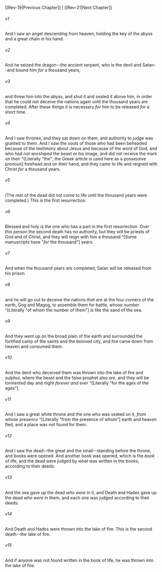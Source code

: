 ﻿---
aliases:
  - Revelation 20
---

[[Rev-19|Previous Chapter]] | [[Rev-21|Next Chapter]]

###### v1
And I saw an angel descending from heaven, holding the key of the abyss and a great chain in his hand.

###### v2
And he seized the dragon--the ancient serpent, who is the devil and Satan--and bound him _for_ a thousand years,

###### v3
and threw him into the abyss, and shut _it_ and sealed _it_ above him, in order that he could not deceive the nations again until the thousand years are completed. After these _things_ it is necessary _for_ him to be released _for_ a short time.

###### v4
And I saw thrones, and they sat down on them, and authority to judge was granted to them. And _I saw_ the souls of those who had been beheaded because of the testimony about Jesus and because of the word of God, and who had not worshiped the beast or his image, and did not receive the mark on their ^[Literally "the"; the Greek article is used here as a possessive pronoun] forehead and on their hand, and they came to life and reigned with Christ _for_ a thousand years.

###### v5
(The rest of the dead did not come to life until the thousand years were completed.) This _is_ the first resurrection.

###### v6
Blessed and holy _is_ the one who has a part in the first resurrection. Over this person the second death has no authority, but they will be priests of God and of Christ, and they will reign with him a thousand ^[Some manuscripts have "_for_ the thousand"] years.

###### v7
And when the thousand years are completed, Satan will be released from his prison

###### v8
and he will go out to deceive the nations _that are_ at the four corners of the earth, Gog and Magog, to assemble them for battle, _whose number_ ^[Literally "of whom the number of them"] _is_ like the sand of the sea.

###### v9
And they went up on the broad plain of the earth and surrounded the fortified camp of the saints and the beloved city, and fire came down from heaven and consumed them.

###### v10
And the devil who deceived them was thrown into the lake of fire and sulphur, where the beast and the false prophet also _are_, and they will be tormented day and night _forever and ever_ ^[Literally "for the ages of the ages"].

###### v11
And I saw a great white throne and the one who was seated on it, _from whose presence_ ^[Literally "from the presence of whom"] earth and heaven fled, and a place was not found for them.

###### v12
And I saw the dead--the great and the small--standing before the throne, and books were opened. And another book was opened, which is the _book_ of life, and the dead were judged by what was written in the books, according to their deeds.

###### v13
And the sea gave up the dead _who were_ in it, and Death and Hades gave up the dead _who were_ in them, and each one was judged according to their deeds.

###### v14
And Death and Hades were thrown into the lake of fire. This is the second death--the lake of fire.

###### v15
And if anyone was not found written in the book of life, he was thrown into the lake of fire.